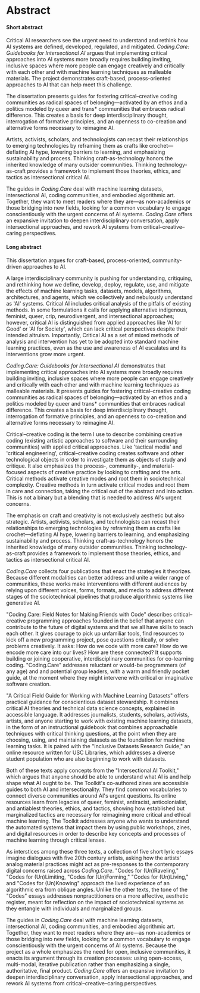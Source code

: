 # Abstract

<!-- - How would you frame this in a job talk in 5 min? What comes forward in the description? 
  - Form? 
  - Framework? 
  - Concept? 
  - Pedagogical elements?  (In which context)  -->
  
#### Short abstract

Critical AI researchers see the urgent need to understand and rethink how AI systems are defined, developed, regulated, and mitigated. *Coding.Care: Guidebooks for Intersectional AI* argues that implementing critical approaches into AI systems more broadly requires building inviting, inclusive spaces where more people can engage creatively and critically with each other and with machine learning techniques as malleable materials. The project demonstrates craft-based, process-oriented approaches to AI that can help meet this challenge. 

The dissertation presents guides for fostering critical–creative coding communities as radical spaces of belonging—activated by an ethos and a politics modeled by queer and trans* communities that embraces radical difference. This creates a basis for deep interdisciplinary thought, interrogation of formative principles, and an openness to co-creation and alternative forms necessary to reimagine AI. 

Artists, activists, scholars, and technologists can recast their relationships to emerging technologies by reframing them as crafts like crochet—deflating AI hype, lowering barriers to learning, and emphasizing sustainability and process. Thinking craft-as-technology honors the inherited knowledge of many outsider communities. Thinking technology-as-craft provides a framework to implement those theories, ethics, and tactics as intersectional critical AI. 

The guides in *Coding.Care* deal with machine learning datasets, intersectional AI, coding communities, and embodied algorithmic art. Together, they want to meet readers where they are—as non-academics or those bridging into new fields, looking for a common vocabulary to engage conscientiously with the urgent concerns of AI systems. *Coding.Care* offers an expansive invitation to deepen interdisciplinary conversation, apply intersectional approaches, and rework AI systems from critical–creative–caring perspectives.


#### Long abstract

<!-- There is an urgent need to understand, critique, and rethink how we define, develop, deploy, regulate, use, and mitigate the effects of machine learning tasks, datasets, models, algorithms, architectures, and agents, which we collectively and nebulously understand as 'AI' systems. *Coding.Care: Guidebooks for Intersectional AI* argues that implementing these critical approaches into AI more broadly will require building inviting, inclusive, playful communities where a wider range of individuals can engage creatively and critically with each other and with machine learning techniques as malleable materials. It presents guides for critical-creative-caring, craft-based, process-oriented, community-driven approaches to AI that can meet this challenge.
 -->

This dissertation argues for craft-based, process-oriented, community-driven approaches to AI. 

A large interdisciplinary community is pushing for understanding, critiquing, and rethinking how we define, develop, deploy, regulate, use, and mitigate the effects of machine learning tasks, datasets, models, algorithms, architectures, and agents, which we collectively and nebulously understand as 'AI' systems. Critical AI includes critical analysis of the pitfalls of existing methods. In some formulations it calls for applying alternative indigenous, feminist, queer, crip, neurodivergent, and intersectional approaches; however, critical AI is distinguished from applied approaches like 'AI for Good' or 'AI for Society', which can lack critical perspectives despite their intended altruism. Importantly, Critical AI as a set of mixed methods of analysis and intervention has yet to be adopted into standard machine learning practices, even as the use and awareness of AI escalates and its interventions grow more urgent.  <!-- problem statement -->
<!-- This dissertation argues for craft-based, process-oriented, community-driven approaches to AI that can help meet this challenge.  -->

*Coding.Care: Guidebooks for Intersectional AI* demonstrates that implementing critical approaches into AI systems more broadly requires building inviting, inclusive spaces where more people can engage creatively and critically with each other and with machine learning techniques as malleable materials. It presents guides for fostering critical–creative coding communities as radical spaces of belonging—activated by an ethos and a politics modeled by queer and trans\* communities that embraces radical difference. This creates a basis for deep interdisciplinary thought, interrogation of formative principles, and an openness to co-creation and alternative forms necessary to reimagine AI. 

Critical–creative coding is the term I use to describe combining creative coding (existing artistic approaches to software and their surrounding communities) with applied critical approaches. Like 'tactical media' and 'critical engineering', critical–creative coding creates software and other technological objects in order to investigate them as objects of study and critique. It also emphasizes the process-, community-, and material-focused aspects of creative practice by looking to crafting and the arts. Critical methods activate creative modes and root them in sociotechnical complexity. Creative methods in turn activate critical modes and root them in care and connection, taking the critical out of the abstract and into action. This is not a binary but a blending that is needed to address AI's urgent concerns. 

The emphasis on craft and creativity is not exclusively aesthetic but also strategic. Artists, activists, scholars, and technologists can recast their relationships to emerging technologies by reframing them as crafts like crochet—deflating AI hype, lowering barriers to learning, and emphasizing sustainability and process. Thinking craft-as-technology honors the inherited knowledge of many outsider communities. Thinking technology-as-craft provides a framework to implement those theories, ethics, and tactics as intersectional critical AI.  

*Coding.Care* collects four publications that enact the strategies it theorizes. Because different modalities can better address and unite a wider range of communities, these works make interventions with different audiences by relying upon different voices, forms, formats, and media to address different stages of the sociotechnical pipelines that produce algorithmic systems like generative AI. 

"Coding.Care: Field Notes for Making Friends with Code" describes critical–creative programming approaches founded in the belief that anyone can contribute to the future of digital systems and that we all have skills to teach each other. It gives courage to pick up unfamiliar tools, find resources to kick off a new programming project, pose questions critically, or solve problems creatively. It asks: How do we code with more care? How do we encode more care into our lives? How are these connected? It supports building or joining cooperative, interdisciplinary communities for co-learning coding. "Coding.Care" addresses reluctant or would-be programmers (of any age) and and potential group leaders, with a warm and friendly pocket guide, at the moment where they might intervene with critical or imaginative software creation. 

"A Critical Field Guide for Working with Machine Learning Datasets" offers practical guidance for conscientious dataset stewardship. It combines critical AI theories and technical data science concepts, explained in accessible language. It addresses journalists, students, scholars, activists, artists, and anyone starting to work with existing machine learning datasets, in the form of an instructional guidebook that combines approachable techniques with critical thinking questions, at the point when they are choosing, using, and maintaining datasets as the foundation for machine learning tasks. It is paired with the "Inclusive Datasets Research Guide," an online resource written for USC Libraries, which addresses a diverse student population who are also beginning to work with datasets. 

Both of these texts apply concepts from the "Intersectional AI Toolkit," which argues that anyone should be able to understand what AI is and help shape what AI ought to be. The Toolkit's co-authored zines are accessible guides to both AI and intersectionality. They find common vocabularies to connect diverse communities around AI's urgent questions. Its online resources learn from legacies of queer, feminist, antiracist, anticolonialist, and antiablest theories, ethics, and tactics, showing how established but marginalized tactics are necessary for reimagining more critical and ethical machine learning. The Toolkit addresses anyone who wants to understand the automated systems that impact them by using public workshops, zines, and digital resources in order to describe key concepts and processes of machine learning through critical lenses. 

As interstices among these three texts, a collection of five short lyric essays imagine dialogues with five 20th century artists, asking how the artists' analog material practices might act as pre-responses to the contemporary digital concerns raised across *Coding.Care*. "Codes for (Un)Raveling," "Codes for (Un)Limiting, "Codes for (Un)Forming," "Codes for (Un)Living," and "Codes for (Un)Knowing" approach the lived experience of an algorithmic era from oblique angles. Unlike the other texts, the tone of the "Codes" essays addresses nonpractitioners on a more affective, aesthetic register, meant for reflection on the impact of sociotechnical systems as they entangle with individuals and marginalized groups. 

The guides in *Coding.Care* deal with machine learning datasets, intersectional AI, coding communities, and embodied algorithmic art. Together, they want to meet readers where they are—as non-academics or those bridging into new fields, looking for a common vocabulary to engage conscientiously with the urgent concerns of AI systems. Because the project as a whole emphasizes the need for open, inclusive communities, it enacts its argument through its creation processes: using open-access, multi-modal, iterative publication rather than emphasizing a single, authoritative, final product. *Coding.Care* offers an expansive invitation to deepen interdisciplinary conversation, apply intersectional approaches, and rework AI systems from critical–creative–caring perspectives.



<!-- [connect to tech and how it allows to move through] -->

<!-- craft/tech [define craft]
-off pedestal
-intersectional, open practices, idigienous, women, 
- craft isn't lower and tech higher (women/men)
- to implement Crit AI we treat tech as craft -->

<!-- *Trans\*formative TechnoCraft* -->
<!-- Has to do with inclusivity, queerness, alt community building -->
<!-- with creation and openness of form  -->
<!-- with technologic agency, criticality, sociotechnicality -->
<!-- with craftiness, materiality, making -->


<!-- This dissertation *Trans\*formative TechnoCraft* proposes how AI can be more accessible and tangible, less intimidating and harmful through the adoption of intersectional, interdisciplinary interventions. It presents several examples of such interventions  -->

<!-- lots theorize this, but there s a need for how do we implement these calls.  -->


<!-- Through intersectional lenses, artistic research, critical–creative  -->

<!-- Through artistic research, critical–creative coding and the creation of communities of practice around critical–creative coding.  -->

<!-- logics of association and accretion, community and com[xxx] -->

<!-- [nearbyness and phenomenological language modeling] -->

<!-- who open up and activate these spaces through their politics, their ethos of co/creation, and their ways of being that embrace radical difference.  -->

<!-- . As ways of being, as a politics, and as an ethos of co/creation, trans\* and queer lived experience activate  -->



<!-- allow machine learning to be understood and reimagined by a wider range of perspectives.  -->

<!-- Queerness as a [radical difference, both an identity, a politics, herald, ] for radical difference, co-creation [form]  -->

<!-- I find that coding communities which are founded based on practices of queerness and transness (their ethics, tactics, ways of being) can open those communities as more radical spaces of belonging. It can activate them as [...] -->
